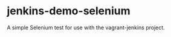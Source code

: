 jenkins-demo-selenium
=====================

A simple Selenium test for use with the vagrant-jenkins project.
